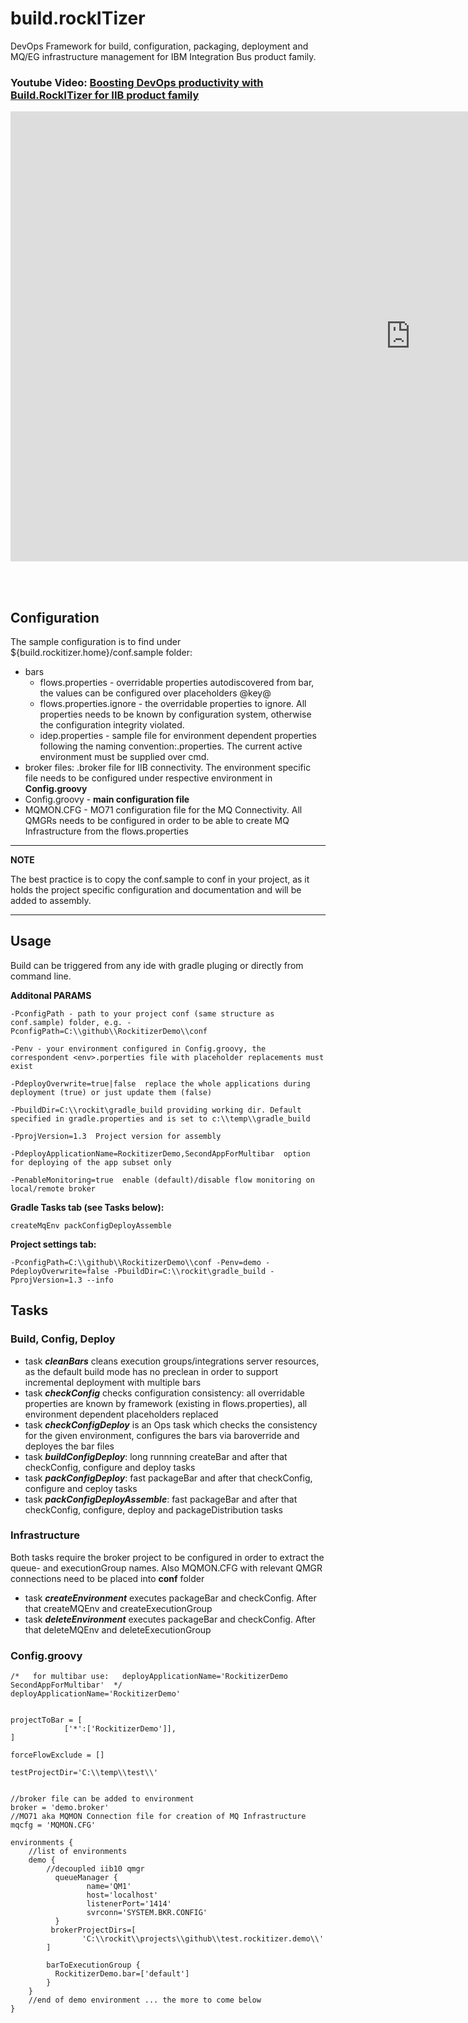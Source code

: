 # build.rockITizer
DevOps Framework for build, configuration, packaging, deployment and MQ/EG infrastructure management for IBM Integration Bus product family.

### Youtube Video: <a href="https://www.youtube.com/watch?v=SMTk9EoYofs" target="_blank">Boosting DevOps productivity with Build.RockITizer for IIB product family</a>

<iframe width="1280" height="720" src="https://www.youtube.com/embed/SMTk9EoYofs" frameborder="0" allow="accelerometer; autoplay; clipboard-write; encrypted-media; gyroscope; picture-in-picture" allowfullscreen></iframe>


<br><br>


## Configuration
The sample configuration is to find under ${build.rockitizer.home}/conf.sample folder:
- bars 
  - flows.properties - overridable properties autodiscovered from bar, the values can be configured over placeholders @key@
  - flows.properties.ignore - the overridable properties to ignore. All properties needs to be known by configuration system, otherwise the configuration integrity violated.
  - idep.properties - sample file for environment dependent properties following the naming convention:<env>.properties. The current active environment must be supplied over cmd. 
- broker files: <BROKER>.broker file for IIB connectivity. The environment specific file needs to be configured under respective environment in **Config.groovy**
- Config.groovy - **main configuration file** 
- MQMON.CFG - MO71 configuration file for the MQ Connectivity. All QMGRs needs to be configured in order to be able to create MQ Infrastructure from the flows.properties

---
**NOTE**

The best practice is to copy the conf.sample to conf in your project, as it holds the project specific configuration and documentation and will be added to assembly.

---



## Usage
Build can be triggered from any ide with gradle pluging or directly from command line. 

**Additonal PARAMS**

```
-PconfigPath - path to your project conf (same structure as conf.sample) folder, e.g. -PconfigPath=C:\\github\\RockitizerDemo\\conf
```

```
-Penv - your environment configured in Config.groovy, the correspondent <env>.porperties file with placeholder replacements must exist
```

```
-PdeployOverwrite=true|false  replace the whole applications during deployment (true) or just update them (false)
```

```
-PbuildDir=C:\\rockit\gradle_build providing working dir. Default specified in gradle.properties and is set to c:\\temp\\gradle_build
```

```
-PprojVersion=1.3  Project version for assembly
```

```
-PdeployApplicationName=RockitizerDemo,SecondAppForMultibar  option for deploying of the app subset only 
```

```
-PenableMonitoring=true  enable (default)/disable flow monitoring on local/remote broker  
```


**Gradle Tasks tab (see Tasks below):**
```
createMqEnv packConfigDeployAssemble
```

**Project settings tab:**
```
-PconfigPath=C:\\github\\RockitizerDemo\\conf -Penv=demo -PdeployOverwrite=false -PbuildDir=C:\\rockit\gradle_build -PprojVersion=1.3 --info
```

## Tasks 

### Build, Config, Deploy
- task _**cleanBars**_ cleans execution groups/integrations server resources, as the default build mode has no preclean in order to support incremental deployment with multiple bars
- task _**checkConfig**_ checks configuration consistency: all overridable properties are known by framework (existing in flows.properties), all environment dependent placeholders replaced
- task _**checkConfigDeploy**_ is an Ops task which checks the consistency for the given environment, configures the bars via baroverride and deployes the bar files
- task _**buildConfigDeploy**_: long runnning createBar and after that checkConfig, configure and deploy tasks
- task _**packConfigDeploy**_: fast packageBar and after that checkConfig, configure and ceploy tasks
- task _**packConfigDeployAssemble**_: fast packageBar and after that checkConfig, configure, deploy and packageDistribution tasks

### Infrastructure

Both tasks require the broker project to be configured in order to extract the queue- and executionGroup names. Also MQMON.CFG with relevant QMGR connections need to be placed into **conf** folder

- task _**createEnvironment**_ executes packageBar and checkConfig. After that createMQEnv and createExecutionGroup
- task _**deleteEnvironment**_ executes packageBar and checkConfig. After that deleteMQEnv and deleteExecutionGroup


### Config.groovy
```
/*   for multibar use:   deployApplicationName='RockitizerDemo SecondAppForMultibar'  */   
deployApplicationName='RockitizerDemo'


projectToBar = [
	        ['*':['RockitizerDemo']],
]

forceFlowExclude = []
    
testProjectDir='C:\\temp\\test\\'    
    

//broker file can be added to environment
broker = 'demo.broker'
//MO71 aka MQMON Connection file for creation of MQ Infrastructure
mqcfg = 'MQMON.CFG'

environments {
    //list of environments
    demo {    
        //decoupled iib10 qmgr
          queueManager {
    	    	 name='QM1' 
    	    	 host='localhost'
    	    	 listenerPort='1414'
    	    	 svrconn='SYSTEM.BKR.CONFIG'
          }
    	 brokerProjectDirs=[
    			'C:\\rockit\\projects\\github\\test.rockitizer.demo\\'
    	]
    		
        barToExecutionGroup {
          RockitizerDemo.bar=['default']
        }
    }
    //end of demo environment ... the more to come below
}
```
